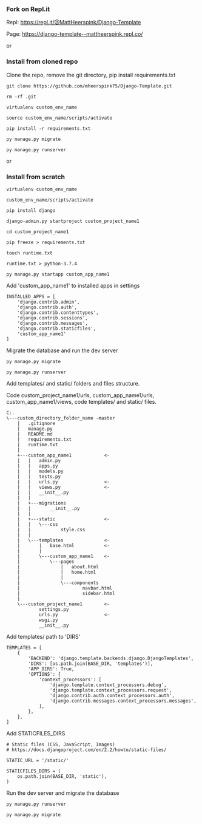 ### Fork on Repl.it

Repl: https://repl.it/@MattHeerspink/Django-Template

Page: https://django-template--mattheerspink.repl.co/

or

### Install from cloned repo
Clone the repo, remove the git directory, pip install requirements.txt
```
git clone https://github.com/mheerspink75/Django-Template.git

rm -rf .git

virtualenv custom_env_name

source custom_env_name/scripts/activate

pip install -r requirements.txt

py manage.py migrate

py manage.py runserver
```
or

### Install from scratch
```
virtualenv custom_env_name

custom_env_name/scripts/activate

pip install django

django-admin.py startproject custom_project_name1

cd custom_project_name1

pip freeze > requirements.txt

touch runtime.txt

runtime.txt > python-3.7.4

py manage.py startapp custom_app_name1
```
Add 'custom_app_name1' to installed apps in settings
```
INSTALLED_APPS = [
    'django.contrib.admin',
    'django.contrib.auth',
    'django.contrib.contenttypes',
    'django.contrib.sessions',
    'django.contrib.messages',
    'django.contrib.staticfiles',
    'custom_app_name1'
]
```
Migrate the database and run the dev server
```
py manage.py migrate

py manage.py runserver
```

Add templates/ and static/ folders and files structure.

Code custom_project_name1/urls, custom_app_name1/urls, custom_app_name1/views, code templates/ and static/ files.

```
C:.
\---custom_directory_folder_name -master  
    |   .gitignore
    |   manage.py
    |   README.md
    |   requirements.txt
    |   runtime.txt
    |
    +---custom_app_name1            <-
    |   |   admin.py         
    |   |   apps.py
    |   |   models.py
    |   |   tests.py
    |   |   urls.py                 <-
    |   |   views.py                <-
    |   |   __init__.py
    |   |
    |   +---migrations
    |   |       __init__.py
    |   |
    |   +---static                  <-
    |   |   \---css
    |   |           style.css
    |   |
    |   \---templates               <-
    |       |   base.html           <-
    |       |
    |       \---custom_app_name1    <-
    |           \---pages
    |               |   about.html
    |               |   home.html
    |               |
    |               \---components
    |                       navbar.html
    |                       sidebar.html
    |
    \---custom_project_name1        <-
            settings.py
            urls.py                 <-
            wsgi.py
            __init__.py

```
Add templates/ path to 'DIRS'
```
TEMPLATES = [
    {
        'BACKEND': 'django.template.backends.django.DjangoTemplates',
        'DIRS': [os.path.join(BASE_DIR, 'templates')],
        'APP_DIRS': True,
        'OPTIONS': {
            'context_processors': [
                'django.template.context_processors.debug',
                'django.template.context_processors.request',
                'django.contrib.auth.context_processors.auth',
                'django.contrib.messages.context_processors.messages',
            ],
        },
    },
]
```
Add STATICFILES_DIRS
```
# Static files (CSS, JavaScript, Images)
# https://docs.djangoproject.com/en/2.2/howto/static-files/

STATIC_URL = '/static/'

STATICFILES_DIRS = (
    os.path.join(BASE_DIR, 'static'),
)
```

Run the dev server and migrate the database
```
py manage.py runserver

py manage.py migrate

```
